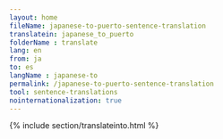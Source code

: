 ```yaml
---
layout: home
fileName: japanese-to-puerto-sentence-translation
translatein: japanese_to_puerto
folderName : translate
lang: en
from: ja
to: es
langName : japanese-to
permalink: /japanese-to-puerto-sentence-translation
tool: sentence-translations
nointernationalization: true
---
```

{% include section/translateinto.html %}
